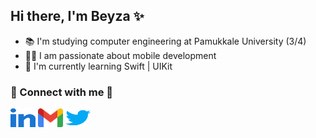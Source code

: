 ## Hi there, I'm Beyza ✨
- 📚 I'm studying computer engineering at Pamukkale University (3/4)
- ✍🏻 I am passionate about mobile development
- 🌱 I'm currently learning Swift | UIKit
<h3 align="left">🔗 Connect with me 🔗</h3>
<p align="left" style= margin-left:40 px ;>
<a href="https://linkedin.com/in/beyyzgur" target="blank"><img align="center" src="images/linked-in-alt.svg" alt="beyyzgur" height="30" width="40" /></a>
<a href="mailto: beyyzgur@gmail.com" target="blank>beyyzgur@gmail.com"><img align="center" src="images/gmail.svg" alt="beyyzgur" height="30" width="40" /></a>
<a href="https://twitter.com/beyyzgur" target="blank"><img align="center" src="images/twitter.svg" alt="beyyzgur" height="30" width="40" /></a>
</p>
